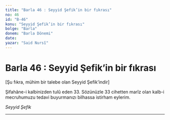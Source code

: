 ```yaml
---
title: "Barla 46 : Seyyid Şefik’in bir fıkrası"
no: 46
id: "B-46"
konu: "Seyyid Şefik’in bir fıkrası"
bolge: "Barla"
donem: "Barla Dönemi"
date: 
yazar: "Said Nursî"
---
```


# Barla 46 : Seyyid Şefik’in bir fıkrası

<p class="takdim">[Şu fıkra, mühim bir talebe olan Seyyid Şefik’indir]</p>

Şifahâne-i kalbinizden tulû eden 33. Sözünüzle 33 cihetten marîz olan kalb-i mecruhumuzu tedavi buyurmanızı bilhassa istirham eylerim.

*Seyyid Şefik*

***
